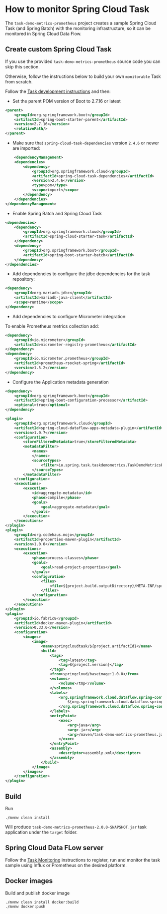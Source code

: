 
# How to monitor Spring Cloud Task

The `task-demo-metrics-prometheus` project creates a sample Spring Cloud Task (and Spring Batch) with the monitoring infrastructure, so it can be monitored in Spring Cloud Data Flow.  

## Create custom Spring Cloud Task
If you use the provided `task-demo-metrics-prometheus` source code you can skip this section. 

Otherwise, follow the instructions below to build your own `monitorable` Task from scratch.  

Follow the [Task development instructions](https://docs.spring.io/spring-cloud-task/docs/2.3.0/reference/#getting-started-developing-first-task) and then: 

* Set the parent POM version of Boot to 2.7.16 or latest

```xml
<parent>
	<groupId>org.springframework.boot</groupId>
	<artifactId>spring-boot-starter-parent</artifactId>
	<version>2.7.16</version>
	<relativePath/>
</parent>
``` 
* Make sure that `spring-cloud-task-dependencies` version `2.4.6` or newer are imported: 

```xml
	<dependencyManagement>
	<dependencies>
		<dependency>
			<groupId>org.springframework.cloud</groupId>
			<artifactId>spring-cloud-task-dependencies</artifactId>
			<version>2.4.6</version>
			<type>pom</type>
			<scope>import</scope>
		</dependency>
	</dependencies>
</dependencyManagement>
```

* Enable Spring Batch and Spring Cloud Task 

```xml
<dependencies>
    <dependency>
        <groupId>org.springframework.cloud</groupId>
        <artifactId>spring-cloud-starter-task</artifactId>
    </dependency>
	<dependency>
		<groupId>org.springframework.boot</groupId>
		<artifactId>spring-boot-starter-batch</artifactId>
	</dependency>
</dependencies>

``` 

* Add dependencies to configure the jdbc dependencies for the task repository: 

```xml
<dependency>
    <groupId>org.mariadb.jdbc</groupId>
    <artifactId>mariadb-java-client</artifactId>
    <scope>runtime</scope>
</dependency>
``` 

* Add dependencies to configure Micrometer integration: 

To enable Prometheus metrics collection add:

```xml
<dependency>
	<groupId>io.micrometer</groupId>
	<artifactId>micrometer-registry-prometheus</artifactId>
</dependency>
<dependency>
	<groupId>io.micrometer.prometheus</groupId>
	<artifactId>prometheus-rsocket-spring</artifactId>
	<version>1.5.2</version>
</dependency>
```
 
* Configure the Application metadata generation

```xml
<dependency>
    <groupId>org.springframework.boot</groupId>
    <artifactId>spring-boot-configuration-processor</artifactId>
    <optional>true</optional>
</dependency>
```

```xml
<plugin>
    <groupId>org.springframework.cloud</groupId>
    <artifactId>spring-cloud-dataflow-apps-metadata-plugin</artifactId>
    <version>1.0.7</version>
    <configuration>
        <storeFilteredMetadata>true</storeFilteredMetadata>
        <metadataFilter>
            <names>
            </names>
            <sourceTypes>
                <filter>io.spring.task.taskdemometrics.TaskDemoMetricsProperties</filter>
            </sourceTypes>
        </metadataFilter>
    </configuration>
    <executions>
        <execution>
            <id>aggregate-metadata</id>
            <phase>compile</phase>
            <goals>
                <goal>aggregate-metadata</goal>
            </goals>
        </execution>
    </executions>
</plugin>
<plugin>
    <groupId>org.codehaus.mojo</groupId>
    <artifactId>properties-maven-plugin</artifactId>
    <version>1.0.0</version>
    <executions>
        <execution>
            <phase>process-classes</phase>
            <goals>
                <goal>read-project-properties</goal>
            </goals>
            <configuration>
                <files>
                    <file>${project.build.outputDirectory}/META-INF/spring-configuration-metadata-encoded.properties</file>
                </files>
            </configuration>
        </execution>
    </executions>
</plugin>
<plugin>
    <groupId>io.fabric8</groupId>
    <artifactId>docker-maven-plugin</artifactId>
    <version>0.33.0</version>
    <configuration>
        <images>
            <image>
                <name>springcloudtask/${project.artifactId}</name>
                <build>
                    <tags>
                        <tag>latest</tag>
                        <tag>${project.version}</tag>
                    </tags>
                    <from>springcloud/baseimage:1.0.0</from>
                    <volumes>
                        <volume>/tmp</volume>
                    </volumes>
                    <labels>
                        <org.springframework.cloud.dataflow.spring-configuration-metadata.json>
                            ${org.springframework.cloud.dataflow.spring.configuration.metadata.json}
                        </org.springframework.cloud.dataflow.spring-configuration-metadata.json>
                    </labels>
                    <entryPoint>
                        <exec>
                            <arg>java</arg>
                            <arg>-jar</arg>
                            <arg>/maven/task-demo-metrics-prometheus.jar</arg>
                        </exec>
                    </entryPoint>
                    <assembly>
                        <descriptor>assembly.xml</descriptor>
                    </assembly>
                </build>
            </image>
        </images>
    </configuration>
</plugin>

```

## Build

Run 
```
./mvnw clean install
```

Will produce `task-demo-metrics-prometheus-2.0.0-SNAPSHOT.jar` task application under the `target` folder.

## Spring Cloud Data FLow server

Follow the [Task Monitoring](https://dataflow.spring.io/docs/feature-guides/batch/monitoring) instructions  to register, run and monitor the task sample using Influx or Prometheus on the desired platform.

## Docker images

Build and publish docker image

```
./mvnw clean install docker:build
./mvnw docker:push
```
